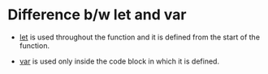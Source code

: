 # Difference b/w let and var

- <ins>let</ins> is used throughout the function and it is defined from the start of the function.

 - <ins>var</ins> is used only inside the code block in which it is defined.
